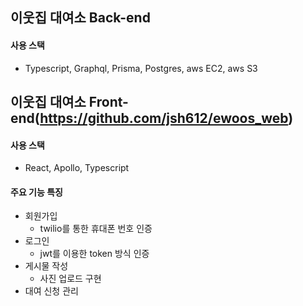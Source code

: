 ## 이웃집 대여소 Back-end
#### 사용 스택
* Typescript, Graphql, Prisma, Postgres, aws EC2, aws S3


## 이웃집 대여소 Front-end(https://github.com/jsh612/ewoos_web)
#### 사용 스택
* React, Apollo, Typescript
#### 주요 기능 특징
* 회원가입
  - twilio를 통한 휴대폰 번호 인증
* 로그인
  - jwt를 이용한 token 방식 인증
* 게시물 작성
  - 사진 업로드 구현
* 대여 신청 관리



